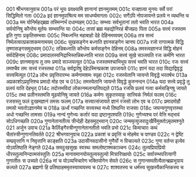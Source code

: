 001	श्रीभगवानुवाच
001a	परं भूयः प्रवक्ष्यामि ज्ञानानां ज्ञानमुत्तमम्
001c	यज्ज्ञात्वा मुनयः सर्वे परां सिद्धिमितो गताः
002a	इदं ज्ञानमुपाश्रित्य मम साधर्म्यमागताः
002c	सर्गेऽपि नोपजायन्ते प्रलये न व्यथन्ति च
003a	मम योनिर्महद्ब्रह्म तस्मिन्गर्भं दधाम्यहम्
003c	सम्भवः सर्वभूतानां ततो भवति भारत
004a	सर्वयोनिषु कौन्तेय मूर्तयः सम्भवन्ति याः
004c	तासां ब्रह्म महद्योनिरहं बीजप्रदः पिता
005a	सत्त्वं रजस्तम इति गुणाः प्रकृतिसम्भवाः
005c	निबध्नन्ति महाबाहो देहे देहिनमव्ययम्
006a	तत्र सत्त्वं निर्मलत्वात्प्रकाशकमनामयम्
006c	सुखसङ्गेन बध्नाति ज्ञानसङ्गेन चानघ
007a	रजो रागात्मकं विद्धि तृष्णासङ्गसमुद्भवम्
007c	तन्निबध्नाति कौन्तेय कर्मसङ्गेन देहिनम्
008a	तमस्त्वज्ञानजं विद्धि मोहनं सर्वदेहिनाम्
008c	प्रमादालस्यनिद्राभिस्तन्निबध्नाति भारत
009a	सत्त्वं सुखे सञ्जयति रजः कर्मणि भारत
009c	ज्ञानमावृत्य तु तमः प्रमादे सञ्जयत्युत
010a	रजस्तमश्चाभिभूय सत्त्वं भवति भारत
010c	रजः सत्त्वं तमश्चैव तमः सत्त्वं रजस्तथा
011a	सर्वद्वारेषु देहेऽस्मिन्प्रकाश उपजायते
011c	ज्ञानं यदा तदा विद्याद्विवृद्धं सत्त्वमित्युत
012a	लोभः प्रवृत्तिरारम्भः कर्मणामशमः स्पृहा
012c	रजस्येतानि जायन्ते विवृद्धे भरतर्षभ
013a	अप्रकाशोऽप्रवृत्तिश्च प्रमादो मोह एव च
013c	तमस्येतानि जायन्ते विवृद्धे कुरुनन्दन
014a	यदा सत्त्वे प्रवृद्धे तु प्रलयं याति देहभृत्
014c	तदोत्तमविदां लोकानमलान्प्रतिपद्यते
015a	रजसि प्रलयं गत्वा कर्मसङ्गिषु जायते
015c	तथा प्रलीनस्तमसि मूढयोनिषु जायते
016a	कर्मणः सुकृतस्याहुः सात्त्विकं निर्मलं फलम्
016c	रजसस्तु फलं दुःखमज्ञानं तमसः फलम्
017a	सत्त्वात्संजायते ज्ञानं रजसो लोभ एव च
017c	प्रमादमोहौ तमसो भवतोऽज्ञानमेव च
018a	ऊर्ध्वं गच्छन्ति सत्त्वस्था मध्ये तिष्ठन्ति राजसाः
018c	जघन्यगुणवृत्तस्था अधो गच्छन्ति तामसाः
019a	नान्यं गुणेभ्यः कर्तारं यदा द्रष्टानुपश्यति
019c	गुणेभ्यश्च परं वेत्ति मद्भावं सोऽधिगच्छति
020a	गुणानेतानतीत्य त्रीन्देही देहसमुद्भवान्
020c	जन्ममृत्युजरादुःखैर्विमुक्तोऽमृतमश्नुते
021	अर्जुन उवाच
021a	कैर्लिङ्गैस्त्रीन्गुणानेतानतीतो भवति प्रभो
021c	किमाचारः कथं चैतांस्त्रीन्गुणानतिवर्तते
022	श्रीभगवानुवाच
022a	प्रकाशं च प्रवृत्तिं च मोहमेव च पाण्डव
022c	न द्वेष्टि सम्प्रवृत्तानि न निवृत्तानि काङ्क्षति
023a	उदासीनवदासीनो गुणैर्यो न विचाल्यते
023c	गुणा वर्तन्त इत्येव योऽवतिष्ठति नेङ्गते
024a	समदुःखसुखः स्वस्थः समलोष्टाश्मकाञ्चनः
024c	तुल्यप्रियाप्रियो धीरस्तुल्यनिन्दात्मसंस्तुतिः
025a	मानावमानयोस्तुल्यस्तुल्यो मित्रारिपक्षयोः
025c	सर्वारम्भपरित्यागी गुणातीतः स उच्यते
026a	मां च योऽव्यभिचारेण भक्तियोगेन सेवते
026c	स गुणान्समतीत्यैतान्ब्रह्मभूयाय कल्पते
027a	ब्रह्मणो हि प्रतिष्ठाहममृतस्याव्ययस्य च
027c	शाश्वतस्य च धर्मस्य सुखस्यैकान्तिकस्य च

